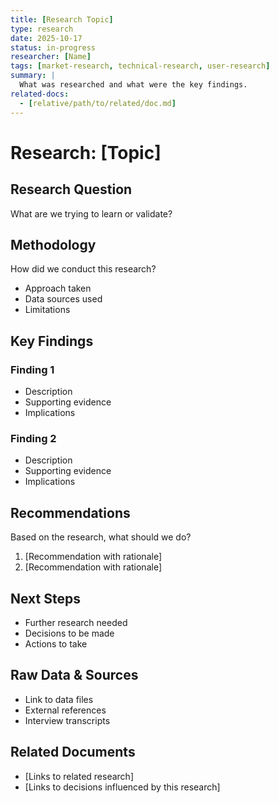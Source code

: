```yaml
---
title: [Research Topic]
type: research
date: 2025-10-17
status: in-progress
researcher: [Name]
tags: [market-research, technical-research, user-research]
summary: |
  What was researched and what were the key findings.
related-docs:
  - [relative/path/to/related/doc.md]
---
```


# Research: [Topic]

## Research Question
What are we trying to learn or validate?

## Methodology
How did we conduct this research?
- Approach taken
- Data sources used
- Limitations

## Key Findings

### Finding 1
- Description
- Supporting evidence
- Implications

### Finding 2
- Description
- Supporting evidence
- Implications

## Recommendations
Based on the research, what should we do?
1. [Recommendation with rationale]
2. [Recommendation with rationale]

## Next Steps
- Further research needed
- Decisions to be made
- Actions to take

## Raw Data & Sources
- Link to data files
- External references
- Interview transcripts

## Related Documents
- [Links to related research]
- [Links to decisions influenced by this research]
